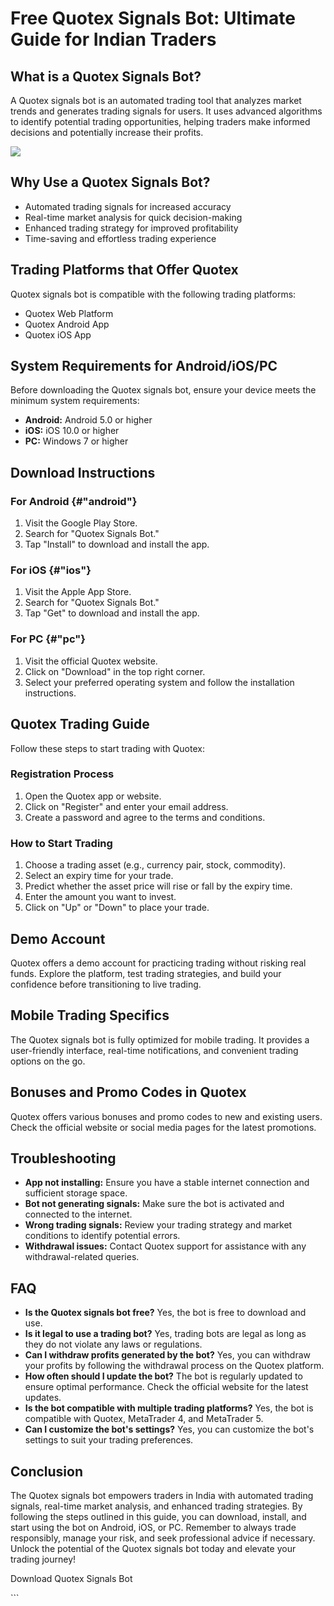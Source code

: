 # Free Quotex Signals Bot: Ultimate Guide for Indian Traders

## What is a Quotex Signals Bot?

A Quotex signals bot is an automated trading tool that analyzes market
trends and generates trading signals for users. It uses advanced
algorithms to identify potential trading opportunities, helping traders
make informed decisions and potentially increase their profits.

[![](https://static.quotex.io/files/4_en/300_250.jpg)](https://traff.sbs/brokerqxlid)

## Why Use a Quotex Signals Bot?

-   Automated trading signals for increased accuracy
-   Real-time market analysis for quick decision-making
-   Enhanced trading strategy for improved profitability
-   Time-saving and effortless trading experience

## Trading Platforms that Offer Quotex

Quotex signals bot is compatible with the following trading platforms:

-   Quotex Web Platform
-   Quotex Android App
-   Quotex iOS App

## System Requirements for Android/iOS/PC

Before downloading the Quotex signals bot, ensure your device meets the
minimum system requirements:

-   **Android:** Android 5.0 or higher
-   **iOS:** iOS 10.0 or higher
-   **PC:** Windows 7 or higher

## Download Instructions

### For Android {#"android"}

1.  Visit the Google Play Store.
2.  Search for "Quotex Signals Bot."
3.  Tap "Install" to download and install the app.

### For iOS {#"ios"}

1.  Visit the Apple App Store.
2.  Search for "Quotex Signals Bot."
3.  Tap "Get" to download and install the app.

### For PC {#"pc"}

1.  Visit the official Quotex website.
2.  Click on "Download" in the top right corner.
3.  Select your preferred operating system and follow the installation
    instructions.

## Quotex Trading Guide

Follow these steps to start trading with Quotex:

### Registration Process

1.  Open the Quotex app or website.
2.  Click on "Register" and enter your email address.
3.  Create a password and agree to the terms and conditions.

### How to Start Trading

1.  Choose a trading asset (e.g., currency pair, stock, commodity).
2.  Select an expiry time for your trade.
3.  Predict whether the asset price will rise or fall by the expiry
    time.
4.  Enter the amount you want to invest.
5.  Click on "Up" or "Down" to place your trade.

## Demo Account

Quotex offers a demo account for practicing trading without risking real
funds. Explore the platform, test trading strategies, and build your
confidence before transitioning to live trading.

## Mobile Trading Specifics

The Quotex signals bot is fully optimized for mobile trading. It
provides a user-friendly interface, real-time notifications, and
convenient trading options on the go.

## Bonuses and Promo Codes in Quotex

Quotex offers various bonuses and promo codes to new and existing users.
Check the official website or social media pages for the latest
promotions.

## Troubleshooting

-   **App not installing:** Ensure you have a stable internet connection
    and sufficient storage space.
-   **Bot not generating signals:** Make sure the bot is activated and
    connected to the internet.
-   **Wrong trading signals:** Review your trading strategy and market
    conditions to identify potential errors.
-   **Withdrawal issues:** Contact Quotex support for assistance with
    any withdrawal-related queries.

## FAQ

-   **Is the Quotex signals bot free?** Yes, the bot is free to download
    and use.
-   **Is it legal to use a trading bot?** Yes, trading bots are legal as
    long as they do not violate any laws or regulations.
-   **Can I withdraw profits generated by the bot?** Yes, you can
    withdraw your profits by following the withdrawal process on the
    Quotex platform.
-   **How often should I update the bot?** The bot is regularly updated
    to ensure optimal performance. Check the official website for the
    latest updates.
-   **Is the bot compatible with multiple trading platforms?** Yes, the
    bot is compatible with Quotex, MetaTrader 4, and MetaTrader 5.
-   **Can I customize the bot\'s settings?** Yes, you can customize the
    bot\'s settings to suit your trading preferences.

## Conclusion

The Quotex signals bot empowers traders in India with automated trading
signals, real-time market analysis, and enhanced trading strategies. By
following the steps outlined in this guide, you can download, install,
and start using the bot on Android, iOS, or PC. Remember to always trade
responsibly, manage your risk, and seek professional advice if
necessary. Unlock the potential of the Quotex signals bot today and
elevate your trading journey!

Download Quotex Signals Bot

\`\`\`

